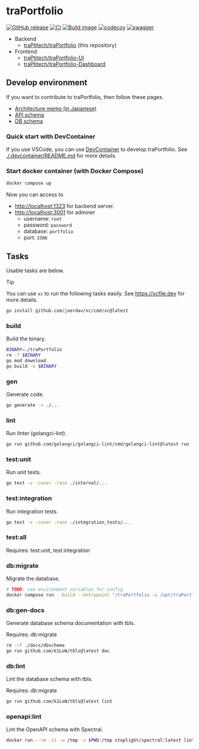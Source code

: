 # traPortfolio

[![GitHub release](https://img.shields.io/github/release/traPtitech/traPortfolio.svg)](https://GitHub.com/traPtitech/traPortfolio/releases/) [![CI](https://github.com/traPtitech/traPortfolio/actions/workflows/main.yaml/badge.svg)](https://github.com/traPtitech/traPortfolio/actions/workflows/main.yaml) [![Build image](https://github.com/traPtitech/traPortfolio/actions/workflows/release.yaml/badge.svg)](https://github.com/traPtitech/traPortfolio/actions/workflows/release.yaml) [![codecov](https://codecov.io/gh/traPtitech/traPortfolio/branch/main/graph/badge.svg?token=2HB6P7RUX8)](https://codecov.io/gh/traPtitech/traPortfolio) [![swagger](https://img.shields.io/badge/swagger-docs-brightgreen)](https://apis.trap.jp/?urls.primaryName=traPortfolio)

- Backend
  - [traPtitech/traPortfolio](https://github.com/traPtitech/traPortfolio) (this repository)
- Frontend
  - [traPtitech/traPortfolio-UI](https://github.com/traPtitech/traPortfolio-UI)
  - [traPtitech/traPortfolio-Dashboard](https://github.com/traPtitech/traPortfolio-Dashboard)

## Develop environment

If you want to contribute to traPortfolio, then follow these pages.

- [Architecture memo (in Japanese)](./docs/architecture.md)
- [API schema](./docs/swagger/traPortfolio.v1.yaml)
- [DB schema](./docs/dbschema)

### Quick start with DevContainer

If you use VSCode, you can use [DevContainer](https://code.visualstudio.com/docs/remote/containers) to develop traPortfolio.
See [./.devcontainer/README.md](./.devcontainer/README.md) for more details.

### Start docker container (with Docker Compose)

```bash
docker compose up
```

Now you can access to

- <http://localhost:1323> for backend server.
- <http://localhost:3001> for adminer
  - username: `root`
  - password: `password`
  - database: `portfolio`
  - port: `3306`

## Tasks

Usable tasks are below.

> [!TIP]
> You can use `xc` to run the following tasks easily.
> See <https://xcfile.dev> for more details.
>
> ```bash
> go install github.com/joerdav/xc/cmd/xc@latest
> ```

### build

Build the binary.

```bash
BINARY=./traPortfolio
rm -f $BINARY
go mod download
go build -o $BINARY
```

### gen

Generate code.

```bash
go generate -x ./...
```

### lint

Run linter (golangci-lint).

```bash
go run github.com/golangci/golangci-lint/cmd/golangci-lint@latest run --fix ./...
```

### test:unit

Run unit tests.

```bash
go test -v -cover -race ./internal/...
```

### test:integration

Run integration tests.

```bash
go test -v -cover -race ./integration_tests/...
```

### test:all

Requires: test:unit, test:integration

### db:migrate

Migrate the database.

```bash
# TODO: use environment variables for config
docker compose run --build --entrypoint "/traPortfolio -c /opt/traPortfolio/config.yaml --db-host mysql --only-migrate" backend
```

### db:gen-docs

Generate database schema documentation with tbls.

Requires: db:migrate

```bash
rm -rf ./docs/dbschema
go run github.com/k1LoW/tbls@latest doc
```

### db:lint

Lint the database schema with tbls.

Requires: db:migrate

```bash
go run github.com/k1LoW/tbls@latest lint
```

### openapi:lint

Lint the OpenAPI schema with Spectral.

```bash
docker run --rm -it -w /tmp -v $PWD:/tmp stoplight/spectral:latest lint ./docs/swagger/traPortfolio.v1.yaml
```
